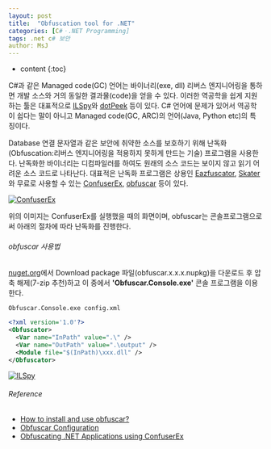 ```yaml
---
layout: post
title:  "Obfuscation tool for .NET"
categories: [C#ㆍ.NET Programming]
tags: .net c# 보안
author: MsJ
---
```


* content
{:toc}

C#과 같은 Managed code(GC) 언어는 바이너리(exe, dll) 리버스 엔지니어링을 통하면 개발 소스와 거의 동일한 결과물(code)을 얻을 수 있다. 이러한 역공학을 쉽게 지원하는 툴은 대표적으로 [ILSpy](https://github.com/icsharpcode/ILSpy)와 [dotPeek](https://www.jetbrains.com/decompiler/) 등이 있다. C# 언어에 문제가 있어서 역공학이 쉽다는 말이 아니고 Managed code(GC, ARC)의 언어(Java, Python etc)의 특징이다.

Database 연결 문자열과 같은 보안에 취약한 소스를 보호하기 위해 난독화(Obfuscation:리버스 엔지니어링을 적용하지 못하게 만드는 기술) 프로그램을 사용한다. 난독화한 바이너리는 디컴파일러를 하여도 원래의 소스 코드는 보이지 않고 읽기 어려운 소스 코드로 나타난다. 대표적은 난독화 프로그램은 상용인 [Eazfuscator](https://www.gapotchenko.com/eazfuscator.net), [Skater](https://skaterpro.net)와 무료로 사용할 수 있는 [ConfuserEx](https://github.com/mkaring/ConfuserEx), [obfuscar](https://github.com/obfuscar/obfuscar) 등이 있다.

[![ConfuserEx](https://msjo.kr/img/2019-11-20-1.jpg)](https://github.com/mkaring/ConfuserEx)

위의 이미지는 ConfuserEx를 실행했을 때의 화면이며, obfuscar는 콘솔프로그램으로써 아래의 절차에 따라 난독화를 진행한다.





###### obfuscar 사용법

[nuget.org](https://www.nuget.org/packages/Obfuscar/)에서 Download package 파일(obfuscar.x.x.x.nupkg)을 다운로드 후 압축 해제(7-zip 추천)하고 이 중에서 **'Obfuscar.Console.exe'** 콘솔 프로그램을 이용한다.

```
Obfuscar.Console.exe config.xml
```

```xml
<?xml version='1.0'?>
<Obfuscator>
  <Var name="InPath" value=".\" />
  <Var name="OutPath" value=".\output" />
  <Module file="$(InPath)\xxx.dll" />
</Obfuscator>
```

[![ILSpy](https://msjo.kr/img/2019-11-20-2.jpg)](https://docs.obfuscar.com/)

###### Reference

* [How to install and use obfuscar?](https://stackoverflow.com/questions/43936803/how-to-install-and-use-obfuscar)
* [Obfuscar Configuration](https://docs.obfuscar.com/getting-started/configuration.html#table-of-settings)
* [Obfuscating .NET Applications using ConfuserEx](https://www.youtube.com/watch?v=3-tnaksI6RY)

